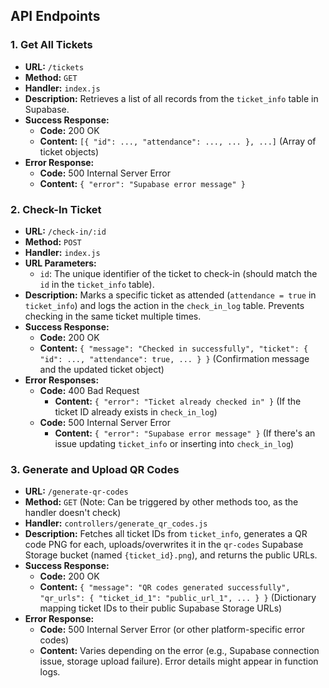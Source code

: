 ## API Endpoints

### 1. Get All Tickets

- **URL:** `/tickets`
- **Method:** `GET`
- **Handler:** `index.js`
- **Description:** Retrieves a list of all records from the `ticket_info` table in Supabase.
- **Success Response:**
  - **Code:** 200 OK
  - **Content:** `[{ "id": ..., "attendance": ..., ... }, ...]` (Array of ticket objects)
- **Error Response:**
  - **Code:** 500 Internal Server Error
  - **Content:** `{ "error": "Supabase error message" }`

### 2. Check-In Ticket

- **URL:** `/check-in/:id`
- **Method:** `POST`
- **Handler:** `index.js`
- **URL Parameters:**
  - `id`: The unique identifier of the ticket to check-in (should match the `id` in the `ticket_info` table).
- **Description:** Marks a specific ticket as attended (`attendance = true` in `ticket_info`) and logs the action in the `check_in_log` table. Prevents checking in the same ticket multiple times.
- **Success Response:**
  - **Code:** 200 OK
  - **Content:** `{ "message": "Checked in successfully", "ticket": { "id": ..., "attendance": true, ... } }` (Confirmation message and the updated ticket object)
- **Error Responses:**
  - **Code:** 400 Bad Request
    - **Content:** `{ "error": "Ticket already checked in" }` (If the ticket ID already exists in `check_in_log`)
  - **Code:** 500 Internal Server Error
    - **Content:** `{ "error": "Supabase error message" }` (If there's an issue updating `ticket_info` or inserting into `check_in_log`)

### 3. Generate and Upload QR Codes

- **URL:** `/generate-qr-codes`
- **Method:** `GET` (Note: Can be triggered by other methods too, as the handler doesn't check)
- **Handler:** `controllers/generate_qr_codes.js`
- **Description:** Fetches all ticket IDs from `ticket_info`, generates a QR code PNG for each, uploads/overwrites it in the `qr-codes` Supabase Storage bucket (named `{ticket_id}.png`), and returns the public URLs.
- **Success Response:**
  - **Code:** 200 OK
  - **Content:** `{ "message": "QR codes generated successfully", "qr_urls": { "ticket_id_1": "public_url_1", ... } }` (Dictionary mapping ticket IDs to their public Supabase Storage URLs)
- **Error Response:**
  - **Code:** 500 Internal Server Error (or other platform-specific error codes)
  - **Content:** Varies depending on the error (e.g., Supabase connection issue, storage upload failure). Error details might appear in function logs.

